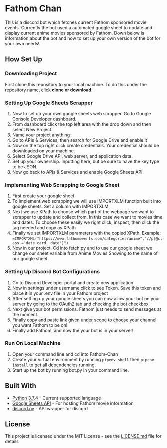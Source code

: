 
# Fathom Chan

This is a discord bot which fetches current Fathom sponsored movie events. Currently the bot used a automated google sheet to update and display current anime movies sponsored by Fathom. Down below is information about the bot and how to set up your own version of the bot for your own needs!

## How Set Up

### Downloading Project

First clone this repository to your local machine. To do this under the repository name, click **clone or download**.

### Setting Up Google Sheets Scrapper

1. Now to set up your own google sheets web scrapper. Go to Google Console Developer dashboard.
2. From dashboard click the top left area with the drop down and then select New Project.
3. Name your project anything
4. Go to APIs & Services, then search for Google Drive and enable it
5. Now on the top right click create credentials. Your credential should be downloaded on your machine.
6. Select Google Drive API, web server, and application data.
7. Set up your ownership.  Inputting here, but be sure to have the key type to be JSON.
8. Now go back to APIs & Services and enable Google Sheets API.

### Implementing Web Scrapping to Google Sheet

1. First create your google sheet
2. To implement web scrapping we will use IMPORTXLM function built into google sheets. Set a column with IMPORTXLM
3. Next we use XPath to choose which part of the webpage we want to scrapper to update and collect from. In this case we want to movies time and dates. To choose these easily we right click, inspect, then click the tag needed and copy as XPath
4. Finally we set IMPORTXLM parameters with the copied XPath.
Example:  `=IMPORTXML("https://www.fathomevents.com/categories/anime","//p[@class ='date card__date']")`
5. Now in our project. Cd into fetch.py and to use our google sheet we change our sheet variable from Anime Movies Showing to the name of our google sheet.

### Setting Up Discord Bot Configurations

1. Go to Discord Developer portal and create new application
2. Now in settings under username click to see Token. Save this token and place it in your .env file in your Fathom project
3. After setting up your google sheets you can now allow your bot on your server by going to the OAuth2 tab and checking the bot checkbox
4. Next give your bot permissions. Fathom just needs to send messages at the moment.
5. Finally copy and paste link given under scope to choose your channel you want Fathom to be on!
6. Finally add Fathom, and now the your bot is in your server!


### Run On Local Machine

1. Open your command line and cd into Fathom-Chan
2. Create your virtual environment by running
` pipenv shell ` then `pipenv install` to get all dependencies running.
3. Start up the bot by running bot.py in your command line.


## Built With

* [Python 3.7.4](https://www.python.org/downloads/) - Current supported language
* [Google Sheets API](https://developers.google.com/sheets/api/quickstart/python) - For hosting Fathom movie information
* [discord.py](https://github.com/moisesjsanchez/Guitarist-Toolbox) - API wrapper for discord

## License

This project is licensed under the MIT License - see the [LICENSE.md](https://github.com/moisesjsanchez/prog-generator/blob/master/LICENSE) file for details
